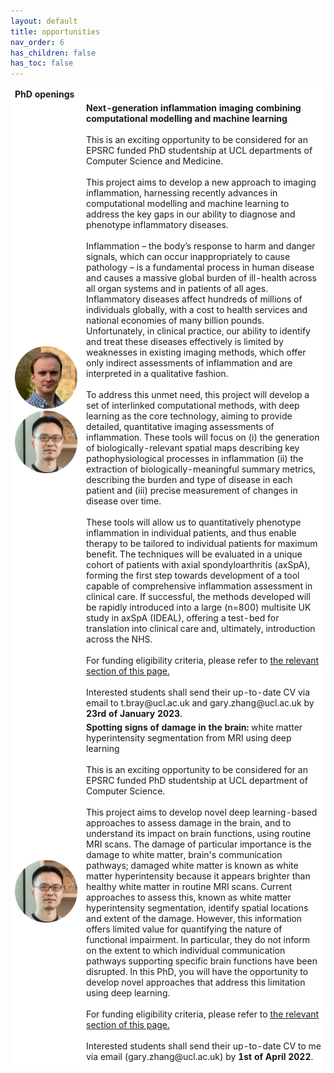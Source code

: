 ```yaml
---
layout: default
title: opportunities
nav_order: 6
has_children: false
has_toc: false
---
```


<table style="border:hidden;background-color:#FFFFFF">
   <tr>
     <td style="border:hidden;background-color:#FFFFFF" colspan="2">
       <b>PhD openings</b>
     </td>
   </tr>
   <tr>
     <td style="border:hidden;background-color:#FFFFFF" width="100">
     <img src="assets/headshots/TB.png" width="100">
     <img src="assets/headshots/gary.png" width="100">
     </td>
     <td style="border:hidden;background-color:#FFFFFF">
     <b>Next-generation inflammation imaging combining computational modelling and machine learning</b>
     <br>
     <br>
     This is an exciting opportunity to be considered for an EPSRC funded PhD studentship at UCL departments of Computer Science and Medicine.
     <br>
     <br>
     This project aims to develop a new approach to imaging inflammation, harnessing recently advances in computational modelling and machine learning to address the key gaps in our ability to diagnose and phenotype inflammatory diseases. 
 <br>
 <br>     
Inflammation – the body’s response to harm and danger signals, which can occur inappropriately to cause pathology – is a fundamental process in human disease and causes a massive global burden of ill-health across all organ systems and in patients of all ages. Inflammatory diseases affect hundreds of millions of individuals globally, with a cost to health services and national economies of many billion pounds. Unfortunately, in clinical practice, our ability to identify and treat these diseases effectively is limited by weaknesses in existing imaging methods, which offer only indirect assessments of inflammation and are interpreted in a qualitative fashion. 
 <br>
 <br>
To address this unmet need, this project will develop a set of interlinked computational methods, with deep learning as the core technology, aiming to provide detailed, quantitative imaging assessments of inflammation. These tools will focus on (i) the generation of biologically-relevant spatial maps describing key pathophysiological processes in inflammation (ii) the extraction of biologically-meaningful summary metrics, describing the burden and type of disease in each patient and (iii) precise measurement of changes in disease over time. 
 <br>
 <br>
These tools will allow us to quantitatively phenotype inflammation in individual patients, and thus enable therapy to be tailored to individual patients for maximum benefit. The techniques will be evaluated in a unique cohort of patients with axial spondyloarthritis (axSpA), forming the first step towards development of a tool capable of comprehensive inflammation assessment in clinical care. If successful, the methods developed will be rapidly introduced into a large (n=800) multisite UK study in axSpA (IDEAL), offering a test-bed for translation into clinical care and, ultimately, introduction across the NHS. 
     <br>
     <br>
     For funding eligibility criteria, please refer to <a href="https://www.ucl.ac.uk/epsrc-doctoral-training/epsrc-doctoral-training-ucl-prospective-students">the relevant section of this page.</a>
     <br>
     <br>
     Interested students shall send their up-to-date CV via email to t.bray@ucl.ac.uk and gary.zhang@ucl.ac.uk by <b>23rd of January 2023</b>.
     </td>
   </tr>
   
   <tr>
     <td style="border:hidden;background-color:#FFFFFF" width="100">
     <img src="assets/headshots/gary.png" width="100">
     </td>
     <td style="border:hidden;background-color:#FFFFFF">
     <b>Spotting signs of damage in the brain:</b> white matter hyperintensity segmentation from MRI using deep learning
     <br>
     <br>
     This is an exciting opportunity to be considered for an EPSRC funded PhD studentship at UCL department of Computer Science.
     <br>
     <br>
     This project aims to develop novel deep learning-based approaches to assess damage in the brain, and to understand its impact on brain functions, using routine MRI scans.  The damage of particular importance is the damage to white matter, brain's communication pathways; damaged white matter is known as white matter hyperintensity because it appears brighter than healthy white matter in routine MRI scans.  Current approaches to assess this, known as white matter hyperintensity segmentation, identify spatial locations and extent of the damage.  However, this information offers limited value for quantifying the nature of functional impairment.  In particular, they do not inform on the extent to which individual communication pathways supporting specific brain functions have been disrupted.  In this PhD, you will have the opportunity to develop novel approaches that address this limitation using deep learning.
     <br>
     <br>
     For funding eligibility criteria, please refer to <a href="https://www.ucl.ac.uk/epsrc-doctoral-training/epsrc-doctoral-training-ucl-prospective-students">the relevant section of this page.</a>
     <br>
     <br>
     Interested students shall send their up-to-date CV to me via email (gary.zhang@ucl.ac.uk) by <b>1st of April 2022</b>.
     </td>
   </tr>
   
</table>
